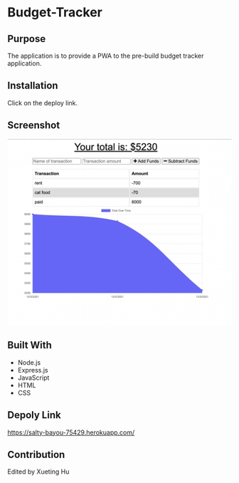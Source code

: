 # Budget-Tracker

## Purpose
The application is to provide a PWA to the pre-build budget tracker application.

## Installation
Click on the deploy link.

## Screenshot
![screenshot_1](./public/screenshots/screenshot.png)

## Built With
- Node.js
- Express.js
- JavaScript
- HTML
- CSS

## Depoly Link
https://salty-bayou-75429.herokuapp.com/

## Contribution 
Edited by Xueting Hu
